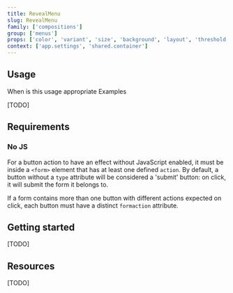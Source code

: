 ```yaml
---
title: RevealMenu
slug: RevealMenu
family: ['compositions']
group: ['menus']
props: ['color', 'variant', 'size', 'background', 'layout', 'threshold']
context: ['app.settings', 'shared.container']
---
```


## Usage

When is this usage appropriate
Examples

[TODO]

## Requirements

### No JS

For a button action to have an effect without JavaScript enabled, it must be inside a `<form>` element that has at least one defined `action`. By default, a button without a `type` attribute will be considered a 'submit' button: on click, it will submit the form it belongs to.

If a form contains more than one button with different actions expected on click, each button must have a distinct `formaction` attribute.

## Getting started

[TODO]

## Resources

[TODO]
